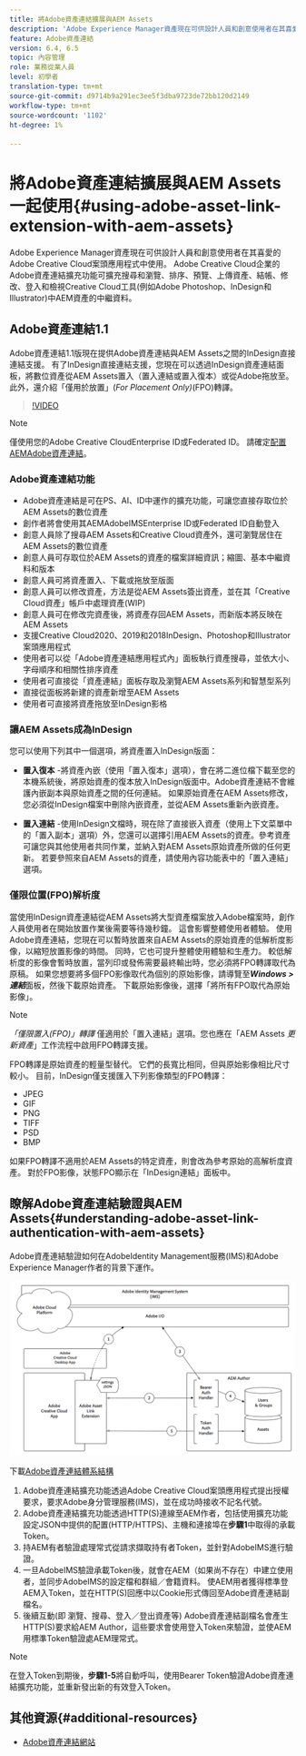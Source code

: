 ```yaml
---
title: 將Adobe資產連結擴展與AEM Assets
description: 'Adobe Experience Manager資產現在可供設計人員和創意使用者在其喜愛的Adobe Creative Cloud案頭應用程式中使用。 Adobe Creative Cloud企業的Adobe資產連結擴充功能可擴充搜尋和瀏覽、排序、預覽、上傳資產、結帳、修改、登入和檢視Creative Cloud工具(例如Adobe Photoshop、InDesign和Illustrator)中AEM資產的中繼資料。 '
feature: Adobe資產連結
version: 6.4, 6.5
topic: 內容管理
role: 業務從業人員
level: 初學者
translation-type: tm+mt
source-git-commit: d9714b9a291ec3ee5f3dba9723de72bb120d2149
workflow-type: tm+mt
source-wordcount: '1102'
ht-degree: 1%

---
```



# 將Adobe資產連結擴展與AEM Assets一起使用{#using-adobe-asset-link-extension-with-aem-assets}

Adobe Experience Manager資產現在可供設計人員和創意使用者在其喜愛的Adobe Creative Cloud案頭應用程式中使用。 Adobe Creative Cloud企業的Adobe資產連結擴充功能可擴充搜尋和瀏覽、排序、預覽、上傳資產、結帳、修改、登入和檢視Creative Cloud工具(例如Adobe Photoshop、InDesign和Illustrator)中AEM資產的中繼資料。


## Adobe資產連結1.1

Adobe資產連結1.1版現在提供Adobe資產連結與AEM Assets之間的InDesign直接連結支援。 有了InDesign直接連結支援，您現在可以透過InDesign資產連結面板，將數位資產從AEM Assets置入（置入連結或置入復本）或從Adobe拖放至。 此外，還介紹「僅用於放置」(*For Placement Only)*(FPO)轉譯。

>[!VIDEO](https://video.tv.adobe.com/v/28988/?quality=12&learn=on)

>[!NOTE]
>
>僅使用您的Adobe Creative CloudEnterprise ID或Federated ID。 請確定[配置AEMAdobe資產連結](https://helpx.adobe.com/enterprise/admin-guide.html/enterprise/using/adobe-asset-link.ug.html)。


### Adobe資產連結功能

* Adobe資產連結是可在PS、AI、ID中運作的擴充功能，可讓您直接存取位於AEM Assets的數位資產
* 創作者將會使用其AEMAdobeIMSEnterprise ID或Federated ID自動登入
* 創意人員除了搜尋AEM Assets和Creative Cloud資產外，還可瀏覽居住在AEM Assets的數位資產
* 創意人員可存取位於AEM Assets的資產的檔案詳細資訊；縮圖、基本中繼資料和版本
* 創意人員可將資產置入、下載或拖放至版面
* 創意人員可以修改資產，方法是從AEM Assets簽出資產，並在其「Creative Cloud資產」帳戶中處理資產(WIP)
* 創意人員可在修改完資產後，將資產存回AEM Assets，而新版本將反映在AEM Assets
* 支援Creative Cloud2020、2019和2018InDesign、Photoshop和Illustrator案頭應用程式
* 使用者可以從「Adobe資產連結應用程式內」面板執行資產搜尋，並依大小、字母順序和相關性排序資產
* 使用者可直接從「資產連結」面板存取及瀏覽AEM Assets系列和智慧型系列
* 直接從面板將新建的資產新增至AEM Assets
* 使用者可直接將資產拖放至InDesign影格

### 讓AEM Assets成為InDesign

您可以使用下列其中一個選項，將資產置入InDesign版面：

* **置入復本** -將資產內嵌（使用「置入復本」選項），會在將二進位檔下載至您的本機系統後，將原始資產的復本放入InDesign版面中。Adobe資產連結不會維護內嵌副本與原始資產之間的任何連結。 如果原始資產在AEM Assets修改，您必須從InDesign檔案中刪除內嵌資產，並從AEM Assets重新內嵌資產。

* **置入連結** -使用InDesign文檔時，現在除了直接嵌入資產（使用上下文菜單中的「置入副本」選項）外，您還可以選擇引用AEM Assets的資產。參考資產可讓您與其他使用者共同作業，並納入對AEM Assets原始資產所做的任何更新。 若要參照來自AEM Assets的資產，請使用內容功能表中的「置入連結」選項。

### 僅限位置(FPO)解析度

當使用InDesign資產連結從AEM Assets將大型資產檔案放入Adobe檔案時，創作人員使用者在開始放置作業後需要等待幾秒鐘。 這會影響整體使用者體驗。 使用Adobe資產連結，您現在可以暫時放置來自AEM Assets的原始資產的低解析度影像，以縮短放置影像的時間。 同時，它也可提升整體使用體驗和生產力。 較低解析度的影像會暫時放置，當列印或發佈需要最終輸出時，您必須將FPO轉譯取代為原稿。 如果您想要將多個FPO影像取代為個別的原始影像，請導覽至&#x200B;**_Windows >連結_**&#x200B;面板，然後下載原始資產。 下載原始影像後，選擇「將所有FPO取代為原始影像」。

>[!NOTE]
>
> *「僅限置入(FPO)」轉譯* 僅適用於「置入連結」選項。您也應在「AEM Assets *更新資產*」工作流程中啟用FPO轉譯支援。

FPO轉譯是原始資產的輕量型替代。 它們的長寬比相同，但與原始影像相比尺寸較小。 目前，InDesign僅支援匯入下列影像類型的FPO轉譯：

* JPEG
* GIF
* PNG
* TIFF
* PSD
* BMP

如果FPO轉譯不適用於AEM Assets的特定資產，則會改為參考原始的高解析度資產。 對於FPO影像，狀態FPO顯示在「InDesign連結」面板中。

## 瞭解Adobe資產連結驗證與AEM Assets{#understanding-adobe-asset-link-authentication-with-aem-assets}

Adobe資產連結驗證如何在AdobeIdentity Management服務(IMS)和Adobe Experience Manager作者的背景下運作。

![Adobe資產連結架構](assets/adobe-asset-link-article-understand.png)

下載[Adobe資產連結體系結構](assets/adobe-asset-link-article-understand-1.png)

1. Adobe資產連結擴充功能透過Adobe Creative Cloud案頭應用程式提出授權要求，要求Adobe身分管理服務(IMS)，並在成功時接收不記名代號。
2. Adobe資產連結擴充功能透過HTTP(S)連線至AEM作者，包括使用擴充功能設定JSON中提供的配置(HTTP/HTTPS)、主機和連接埠在&#x200B;**步驟1**&#x200B;中取得的承載Token。
3. 持AEM有者驗證處理常式從請求擷取持有者Token，並針對AdobeIMS進行驗證。
4. 一旦AdobeIMS驗證承載Token後，就會在AEM（如果尚不存在）中建立使用者，並同步AdobeIMS的設定檔和群組／會籍資料。 使AEM用者獲得標準登AEM入Token，並在HTTP(S)回應中以Cookie形式傳回至Adobe資產連結副檔名。
5. 後續互動(即 瀏覽、搜尋、登入／登出資產等) Adobe資產連結副檔名會產生HTTP(S)要求給AEM Author，這些要求會使用登入Token來驗證，並使AEM用標準Token驗證處AEM理常式。

>[!NOTE]
>
>在登入Token到期後，**步驟1-5**&#x200B;將自動呼叫，使用Bearer Token驗證Adobe資產連結擴充功能，並重新發出新的有效登入Token。

## 其他資源{#additional-resources}

* [Adobe資產連結網站](https://www.adobe.com/tw/creativecloud/business/enterprise/adobe-asset-link.html)